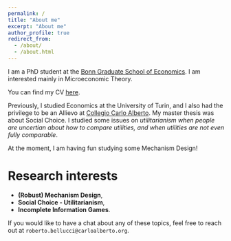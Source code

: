 ```yaml
---
permalink: /
title: "About me"
excerpt: "About me"
author_profile: true
redirect_from: 
  - /about/
  - /about.html
---
```


I am a PhD student at the [Bonn Graduate School of Economics](https://www.econ.uni-bonn.de/bgse/en/doctoral-program). I am interested mainly in Microeconomic Theory.

You can find my CV [here](https://robertobellucci.github.io/files/RobertoiCV.pdf).


Previously, I studied Economics at the University of Turin, and I also had the privilege to be an Allievo at [Collegio Carlo Alberto](https://www.carloalberto.org/education/allievi-honors-program/overview/). My master thesis was about Social Choice. I studied some issues on *utilitarianism when people are uncertian about how to compare utilities, and when utilities are not even fully comparable*. 

At the moment, I am having fun studying some Mechanism Design!

# **Research interests**
* **(Robust) Mechanism Design**,
* **Social Choice - Utilitarianism**,
* **Incomplete Information Games**.

If you would like to have a chat about any of these topics, feel free to reach out at `roberto.bellucci@carloalberto.org`.
